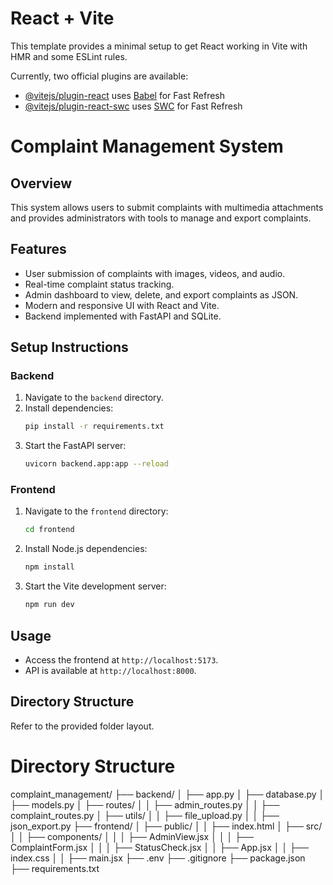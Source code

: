 # React + Vite

This template provides a minimal setup to get React working in Vite with HMR and some ESLint rules.

Currently, two official plugins are available:

- [@vitejs/plugin-react](https://github.com/vitejs/vite-plugin-react/blob/main/packages/plugin-react/README.md) uses [Babel](https://babeljs.io/) for Fast Refresh
- [@vitejs/plugin-react-swc](https://github.com/vitejs/vite-plugin-react-swc) uses [SWC](https://swc.rs/) for Fast Refresh


# Complaint Management System

## Overview
This system allows users to submit complaints with multimedia attachments and provides administrators with tools to manage and export complaints.

## Features
- User submission of complaints with images, videos, and audio.
- Real-time complaint status tracking.
- Admin dashboard to view, delete, and export complaints as JSON.
- Modern and responsive UI with React and Vite.
- Backend implemented with FastAPI and SQLite.

## Setup Instructions
### Backend
1. Navigate to the `backend` directory.
2. Install dependencies:
    ```bash
    pip install -r requirements.txt
    ```
3. Start the FastAPI server:
    ```bash
    uvicorn backend.app:app --reload
    ```

### Frontend
1. Navigate to the `frontend` directory:
    ```bash
    cd frontend
    ```
2. Install Node.js dependencies:
    ```bash
    npm install
    ```
3. Start the Vite development server:
    ```bash
    npm run dev
    ```

## Usage
- Access the frontend at `http://localhost:5173`.
- API is available at `http://localhost:8000`.

## Directory Structure
Refer to the provided folder layout.


# Directory Structure
complaint_management/
├── backend/
│   ├── app.py
│   ├── database.py
│   ├── models.py
│   ├── routes/
│   │   ├── admin_routes.py
│   │   ├── complaint_routes.py
│   ├── utils/
│   │   ├── file_upload.py
│   │   ├── json_export.py
├── frontend/
│   ├── public/
│   │   ├── index.html
│   ├── src/
│   │   ├── components/
│   │   │   ├── AdminView.jsx
│   │   │   ├── ComplaintForm.jsx
│   │   │   ├── StatusCheck.jsx
│   │   ├── App.jsx
│   │   ├── index.css
│   │   ├── main.jsx
├── .env
├── .gitignore
├── package.json
├── requirements.txt